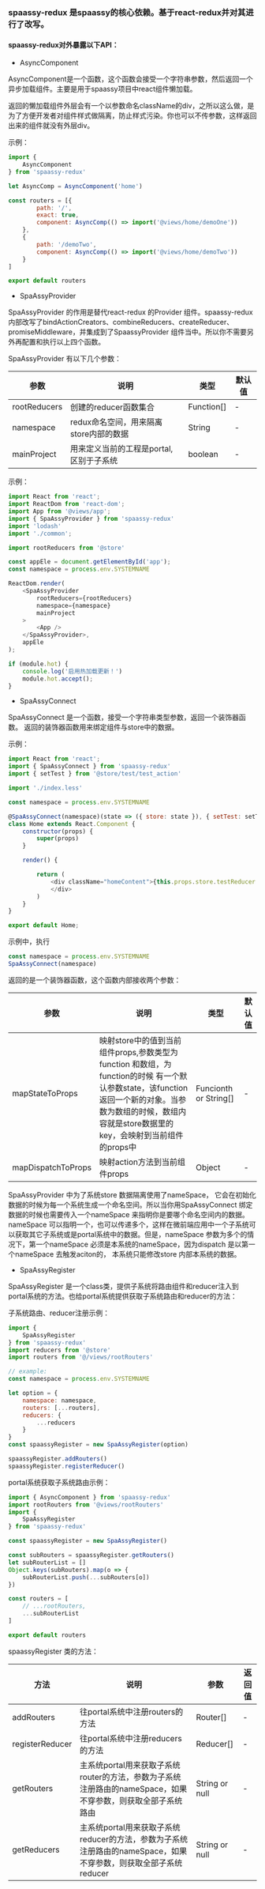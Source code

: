 ### spaassy-redux 是spaassy的核心依赖。基于react-redux并对其进行了改写。

#### spaassy-redux对外暴露以下API：

* AsyncComponent

AsyncComponent是一个函数，这个函数会接受一个字符串参数，然后返回一个异步加载组件。主要是用于spaassy项目中react组件懒加载。

返回的懒加载组件外层会有一个以参数命名className的div，之所以这么做，是为了方便开发者对组件样式做隔离，防止样式污染。你也可以不传参数，这样返回出来的组件就没有外层div。

示例：

``` javaScript
import {
    AsyncComponent
} from 'spaassy-redux'

let AsyncComp = AsyncComponent('home')

const routers = [{
        path: '/',
        exact: true,
        component: AsyncComp(() => import('@views/home/demoOne'))
    },
    {
        path: '/demoTwo',
        component: AsyncComp(() => import('@views/home/demoTwo'))
    }
]

export default routers
```

* SpaAssyProvider

SpaAssyProvider 的作用是替代react-redux 的Provider 组件。spaassy-redux内部改写了bindActionCreators、combineReducers、createReducer、promiseMiddleware，并集成到了SpaassyProvider 组件当中。所以你不需要另外再配置和执行以上四个函数。

SpaAssyProvider 有以下几个参数：

参数           |   说明  |   类型   |   默认值
--------------|---------|----------|---------
 rootReducers | 创建的reducer函数集合 | Function[] | -
 namespace | redux命名空间，用来隔离store内部的数据 | String | -
 mainProject | 用来定义当前的工程是portal,区别于子系统 | boolean | -


示例：

``` javaScript
import React from 'react';
import ReactDom from 'react-dom';
import App from '@views/app';
import { SpaAssyProvider } from 'spaassy-redux'
import 'lodash'
import './common';

import rootReducers from '@store'

const appEle = document.getElementById('app');
const namespace = process.env.SYSTEMNAME

ReactDom.render(
    <SpaAssyProvider
        rootReducers={rootReducers}
        namespace={namespace}
        mainProject
    >
        <App />
    </SpaAssyProvider>,
    appEle
);

if (module.hot) {
    console.log('启用热加载更新！')
    module.hot.accept();
}
```

* SpaAssyConnect

SpaAssyConnect 是一个函数，接受一个字符串类型参数，返回一个装饰器函数。
返回的装饰器函数用来绑定组件与store中的数据。

示例：

``` javaScript
import React from 'react';
import { SpaAssyConnect } from 'spaassy-redux'
import { setTest } from '@store/test/test_action'

import './index.less'

const namespace = process.env.SYSTEMNAME

@SpaAssyConnect(namespace)(state => ({ store: state }), { setTest: setTest })
class Home extends React.Component {
    constructor(props) {
        super(props)
    }

    render() {

        return (
            <div className="homeContent">{this.props.store.testReducer.str}
            </div>
        )
    }
}

export default Home;
```

示例中，执行
``` javaScript
const namespace = process.env.SYSTEMNAME
SpaAssyConnect(namespace)
```

返回的是一个装饰器函数，这个函数内部接收两个参数：

参数           |   说明  |   类型   |   默认值 
--------------|---------|----------|--------------------
 mapStateToProps | 映射store中的值到当前组件props,参数类型为function 和数组，为function的时候 有一个默认参数state，该function 返回一个新的对象。当参数为数组的时候，数组内容就是store数据里的key，会映射到当前组件的props中 | Funcionth or String[] | - 
 mapDispatchToProps | 映射action方法到当前组件props | Object | -

SpaAssyProvider 中为了系统store 数据隔离使用了nameSpace， 它会在初始化数据的时候为每一个系统生成一个命名空间。所以当你用SpaAssyConnect 绑定数据的时候也需要传入一个nameSpace 来指明你是要哪个命名空间内的数据。nameSpace 可以指明一个，也可以传递多个，这样在微前端应用中一个子系统可以获取其它子系统或是portal系统中的数据。但是，nameSpace 参数为多个的情况下，第一个nameSpace 必须是本系统的nameSpace，因为dispatch 是以第一个nameSpace 去触发aciton的， 本系统只能修改store 内部本系统的数据。

* SpaAssyRegister

SpaAssyRegister 是一个class类，提供子系统将路由组件和reducer注入到portal系统的方法。也给portal系统提供获取子系统路由和reducer的方法：

子系统路由、reducer注册示例：
``` javaScript
import {
    SpaAssyRegister
} from 'spaassy-redux'
import reducers from '@store'
import routers from '@/views/rootRouters'

// example:
const namespace = process.env.SYSTEMNAME

let option = {
    namespace: namespace,
    routers: [...routers],
    reducers: {
        ...reducers
    }
}
const spaassyRegister = new SpaAssyRegister(option)

spaassyRegister.addRouters()
spaassyRegister.registerReducer()
```

portal系统获取子系统路由示例：

``` javaScript
import { AsyncComponent } from 'spaassy-redux'
import rootRouters from '@views/rootRouters'
import {
    SpaAssyRegister
} from 'spaassy-redux'

const spaassyRegister = new SpaAssyRegister()

const subRouters = spaassyRegister.getRouters()
let subRouterList = []
Object.keys(subRouters).map(o => {
    subRouterList.push(...subRouters[o])
})

const routers = [
    // ...rootRouters,
    ...subRouterList
]

export default routers
```

spaassyRegister 类的方法：

方法           | 说明    |   参数   |   返回值   |   
--------------|---------|----------|---------
 addRouters | 往portal系统中注册routers的方法 | Router[] | -
 registerReducer | 往portal系统中注册reducers的方法  | Reducer[] | -
 getRouters | 主系统portal用来获取子系统router的方法，参数为子系统注册路由的nameSpace，如果不穿参数，则获取全部子系统路由 | String or null | -
 getReducers | 主系统portal用来获取子系统reducer的方法，参数为子系统注册路由的nameSpace，如果不穿参数，则获取全部子系统reducer | String or null | -
